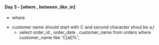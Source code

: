 #### Day 3 - [where , between ,like ,in]

* where 

- customer name should start with C and second character shoul be a,l
    - select order_id , order_date , customer_name from orders where customer_name like 'C[al]%';